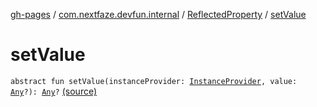[gh-pages](../../index.md) / [com.nextfaze.devfun.internal](../index.md) / [ReflectedProperty](index.md) / [setValue](./set-value.md)

# setValue

`abstract fun setValue(instanceProvider: `[`InstanceProvider`](../../com.nextfaze.devfun.inject/-instance-provider/index.md)`, value: `[`Any`](https://kotlinlang.org/api/latest/jvm/stdlib/kotlin/-any/index.html)`?): `[`Any`](https://kotlinlang.org/api/latest/jvm/stdlib/kotlin/-any/index.html)`?` [(source)](https://github.com/NextFaze/dev-fun/tree/master/devfun/src/main/java/com/nextfaze/devfun/internal/Reflected.kt#L76)